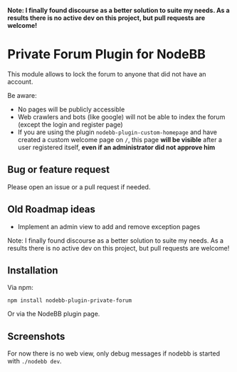 **Note: I finally found discourse as a better solution to suite my needs. As a results there is no active dev on this project, but pull requests are welcome!**

# Private Forum Plugin for NodeBB

This module allows to lock the forum to anyone that did not have an account.

Be aware:
- No pages will be publicly accessible
- Web crawlers and bots (like google) will not be able to index the forum (except the login and register page)
- If you are using the plugin `nodebb-plugin-custom-homepage` and have created a custom welcome page on `/`, this page **will be visible** after a user registered itself, **even if an administrator did not approve him**

## Bug or feature request
Please open an issue or a pull request if needed.

## Old Roadmap ideas
- Implement an admin view to add and remove exception pages

Note: I finally found discourse as a better solution to suite my needs. As a results there is no active dev on this project, but pull requests are welcome!

## Installation

Via npm:

```
npm install nodebb-plugin-private-forum
```

Or via the NodeBB plugin page.

## Screenshots
For now there is no web view, only debug messages if nodebb is started with `./nodebb dev`.
